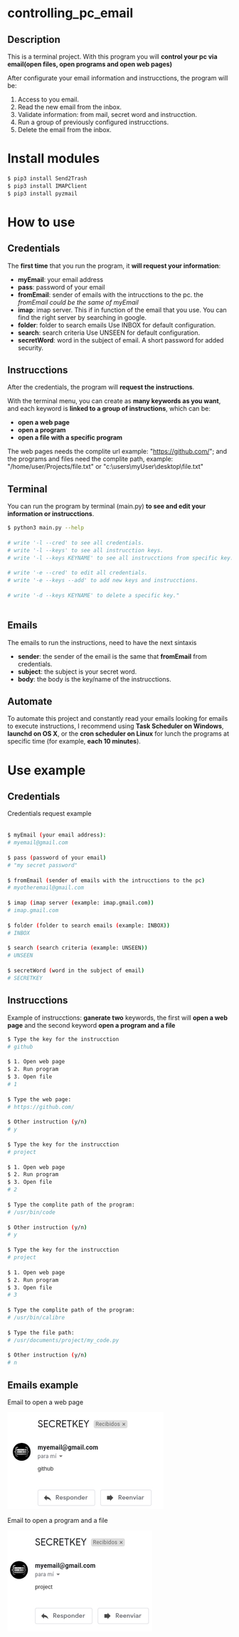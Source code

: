 # controlling_pc_email
## Description
This is a terminal project.
With this program you will **control your pc via email(open files, open programs and open web pages)**

After configurate your email information and instrucctions, the program will be: 

1. Access to you email.
2. Read the new email from the inbox.
3. Validate information: from mail, secret word and instrucction. 
4. Run a group of previously configured instrucctions.
5. Delete the email from the inbox. 

# Install modules

```bash
$ pip3 install Send2Trash
$ pip3 install IMAPClient
$ pip3 install pyzmail
```

# How to use
## Credentials
The **first time** that you run the program, it **will request your information**: 

* **myEmail**: your email address
* **pass**: password of your email
* **fromEmail**: sender of emails with the intrucctions to the pc. the *fromEmail could be the same of myEmail*
* **imap**: imap server. This if in function of the email that you use. You can find the right server by searching in google.
* **folder**: folder to search emails Use INBOX for default configuration.
* **search**: search criteria Use UNSEEN for default configuration.
* **secretWord**: word in the subject of email. A short password for added security.

## Instrucctions

After the credentials, the program will **request the instructions**.

With the terminal menu, you can create as **many keywords as you want**, and each keyword is **linked to a group of instructions**, which can be: 
* **open a web page** 
* **open a program**
* **open a file with a specific program**

The web pages needs the complite url example: "https://github.com/"; and the programs and files need the complite path, example: "/home/user/Projects/file.txt" or "c:\users\myUser\desktop\file.txt"

## Terminal

You can run the program by terminal (main.py) **to see and edit your information or instrucctions**. 

```bash
$ python3 main.py --help

# write '-l --cred' to see all credentials. 
# write '-l --keys' to see all instrucction keys. 
# write '-l --keys KEYNAME' to see all instrucctions from specific key. 

# write '-e --cred' to edit all credentials. 
# write '-e --keys --add' to add new keys and instrucctions. 

# write '-d --keys KEYNAME' to delete a specific key."
        
```

## Emails

The emails to run the instructions, need to have the next sintaxis

* **sender**: the sender of the email is the same that **fromEmail** from credentials. 
* **subject**: the subject is your secret word.
* **body**: the body is the key/name of the instrucctions. 

## Automate
To automate this project and constantly read your emails looking for emails to execute instructions, I recommend using **Task Scheduler on Windows**, **launchd on OS X**, or the **cron scheduler on Linux** for lunch the programs at specific time (for example, **each 10 minutes**).

# Use example

## Credentials

Credentials request example

``` bash

$ myEmail (your email address):
# myemail@gmail.com

$ pass (password of your email)
# "my secret password"

$ fromEmail (sender of emails with the intrucctions to the pc)
# myotheremail@gmail.com

$ imap (imap server (example: imap.gmail.com))
# imap.gmail.com

$ folder (folder to search emails (example: INBOX))
# INBOX

$ search (search criteria (example: UNSEEN))
# UNSEEN

$ secretWord (word in the subject of email)
# SECRETKEY
``` 

## Instrucctions

Example of instrucctions: **ganerate two** keywords, the first will **open a web page** and the second keyword **open a program and a file**

``` bash
$ Type the key for the instrucction
# github

$ 1. Open web page 
$ 2. Run program 
$ 3. Open file
# 1

$ Type the web page: 
# https://github.com/

$ Other instruction (y/n) 
# y

$ Type the key for the instrucction
# project

$ 1. Open web page 
$ 2. Run program 
$ 3. Open file
# 2

$ Type the complite path of the program:  
# /usr/bin/code

$ Other instruction (y/n) 
# y

$ Type the key for the instrucction
# project

$ 1. Open web page 
$ 2. Run program 
$ 3. Open file
# 3

$ Type the complite path of the program:  
# /usr/bin/calibre

$ Type the file path: 
# /usr/documents/project/my_code.py

$ Other instruction (y/n) 
# n
``` 

## Emails example

Email to open a web page

![Email to open a web page](https://github.com/DariHernandez/controlling_pc_email/blob/master/secreenshots/email_github.jpg)

Email to open a program and a file

![Email to open a program and a file](https://github.com/DariHernandez/controlling_pc_email/blob/master/secreenshots/email_project.jpg)
